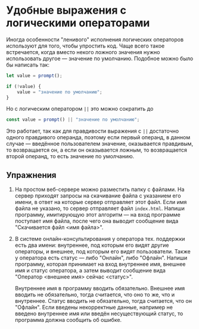 # Удобные выражения с логическими операторами

Иногда особенности "ленивого" исполнения логических операторов используют для того, чтобы упростить код. Чаще всего такое встречается, когда вместо некого ложного значения нужно использовать другое — значение по умолчанию. Подобное можно было бы написать так:

```js
let value = prompt();

if (!value) {
    value = "значение по умолчанию";
}
```

Но с логическим оператором `||` это можно сократить до

```js
const value = prompt() || "значение по умолчанию";
```

Это работает, так как для правдивости выражения с `||` достаточно одного правдивого операнда, поэтому если первый операнд, в данном случае — введённое пользователем значение, оказывается правдивым, то возвращается он, а если он оказывается ложным, то возвращается второй операнд, то есть значение по умолчанию.

## Упражнения

1. На простом веб-сервере можно разместить папку с файлами. На сервер приходят запросы на скачивание файла с указанием его имени, в ответ на которые сервер отправляет этот файл. Если имя файла не указано, то сервер отправляет файл `index.html`. Напиши программу, имитирующую этот алгоритм — на вход программе поступает имя файла, после чего она выводит сообщение вида "Скачивается файл <имя файла>".

1. В системе онлайн-консультирования у оператора тех. поддержки есть два имени: внутреннее, под которым его видят другие операторы, и внешнее, под которым его видят пользователи. Также у оператора есть статус — либо "Онлайн", либо "Офлайн". Напиши программу, которая принимает на вход внутреннее имя, внешнее имя и статус оператора, а затем выводит сообщение вида "Оператор <внешнее имя> сейчас <статус>".

    Внутреннее имя в программу вводить обязательно. Внешнее имя вводить не обязательно, тогда считается, что оно то же, что и внутреннее. Статус вводить не обязательно, тогда считается, что он "Офлайн". Если введены некорректные данные, например не введено внутреннее имя или введён несуществующий статус, то программа должна сообщить об ошибке.

